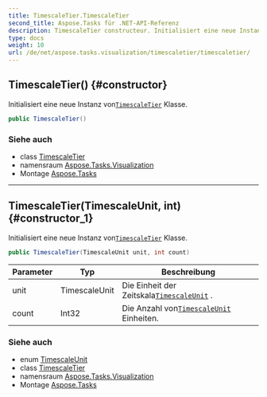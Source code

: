 ```yaml
---
title: TimescaleTier.TimescaleTier
second_title: Aspose.Tasks für .NET-API-Referenz
description: TimescaleTier constructeur. Initialisiert eine neue Instanz vonTimescaleTier Klasse.
type: docs
weight: 10
url: /de/net/aspose.tasks.visualization/timescaletier/timescaletier/
---
```

## TimescaleTier() {#constructor}

Initialisiert eine neue Instanz von[`TimescaleTier`](../) Klasse.

```csharp
public TimescaleTier()
```

### Siehe auch

* class [TimescaleTier](../)
* namensraum [Aspose.Tasks.Visualization](../../timescaletier/)
* Montage [Aspose.Tasks](../../../)

---

## TimescaleTier(TimescaleUnit, int) {#constructor_1}

Initialisiert eine neue Instanz von[`TimescaleTier`](../) Klasse.

```csharp
public TimescaleTier(TimescaleUnit unit, int count)
```

| Parameter | Typ | Beschreibung |
| --- | --- | --- |
| unit | TimescaleUnit | Die Einheit der Zeitskala[`TimescaleUnit`](../../timescaleunit/) . |
| count | Int32 | Die Anzahl von[`TimescaleUnit`](../../timescaleunit/) Einheiten. |

### Siehe auch

* enum [TimescaleUnit](../../timescaleunit/)
* class [TimescaleTier](../)
* namensraum [Aspose.Tasks.Visualization](../../timescaletier/)
* Montage [Aspose.Tasks](../../../)


